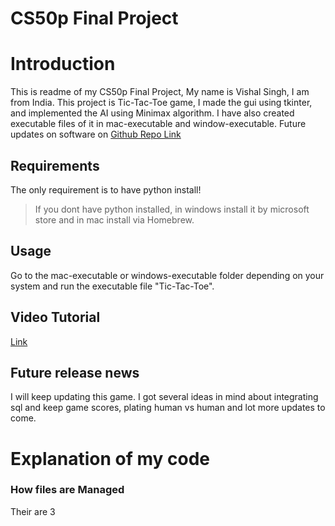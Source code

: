 # CS50p Final Project
# Introduction
This is readme of my CS50p Final Project, My name is Vishal Singh, I am from India.
This project is Tic-Tac-Toe game, I made the gui using tkinter, and implemented the AI using Minimax algorithm.
I have also created executable files of it in mac-executable and window-executable.
Future updates on software on [Github Repo Link](https://github.com/Vishal-Singh27/Tic-Tac-Toe-tkinter/)

## Requirements
The only requirement is to have python install!
> If you dont have python installed, in windows install it by microsoft store and in mac install via Homebrew.

## Usage
Go to the mac-executable or windows-executable folder depending on your system and run the executable file "Tic-Tac-Toe".

## Video Tutorial
[Link](https://youtu.be/f6l1dgxMPDs)

## Future release news
I will keep updating this game. I got several ideas in mind about integrating sql and keep game scores, plating human vs human and lot more updates to come.

# Explanation of my code

### How files are Managed
Their are 3 